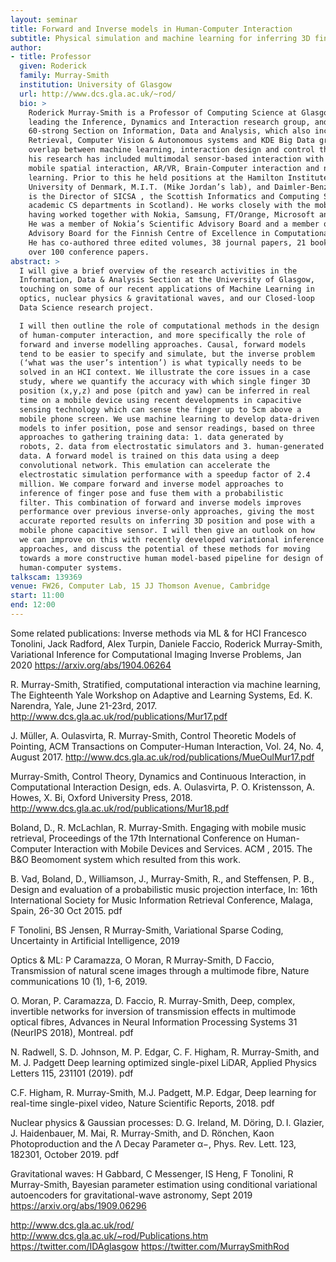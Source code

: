 ```yaml
---
layout: seminar
title: Forward and Inverse models in Human-Computer Interaction
subtitle: Physical simulation and machine learning for inferring 3D finger pose
author:
- title: Professor
  given: Roderick
  family: Murray-Smith
  institution: University of Glasgow
  url: http://www.dcs.gla.ac.uk/~rod/
  bio: > 
    Roderick Murray-Smith is a Professor of Computing Science at Glasgow University, 
    leading the Inference, Dynamics and Interaction research group, and heads the 
    60-strong Section on Information, Data and Analysis, which also includes the Information 
    Retrieval, Computer Vision & Autonomous systems and KDE Big Data groups. He works in the 
    overlap between machine learning, interaction design and control theory. In recent years 
    his research has included multimodal sensor-based interaction with mobile devices, 
    mobile spatial interaction, AR/VR, Brain-Computer interaction and nonparametric machine 
    learning. Prior to this he held positions at the Hamilton Institute, NUIM , Technical 
    University of Denmark, M.I.T. (Mike Jordan’s lab), and Daimler-Benz Research, Berlin, and 
    is the Director of SICSA , the Scottish Informatics and Computing Science Alliance (all 
    academic CS departments in Scotland). He works closely with the mobile phone industry, 
    having worked together with Nokia, Samsung, FT/Orange, Microsoft and Bang & Olufsen. 
    He was a member of Nokia’s Scientific Advisory Board and a member of the Scientific 
    Advisory Board for the Finnish Centre of Excellence in Computational Inference Research. 
    He has co-authored three edited volumes, 38 journal papers, 21 book chapters, and 
    over 100 conference papers.
abstract: >
  I will give a brief overview of the research activities in the
  Information, Data & Analysis Section at the University of Glasgow,
  touching on some of our recent applications of Machine Learning in
  optics, nuclear physics & gravitational waves, and our Closed-loop
  Data Science research project.

  I will then outline the role of computational methods in the design
  of human-computer interaction, and more specifically the role of
  forward and inverse modelling approaches. Causal, forward models
  tend to be easier to specify and simulate, but the inverse problem
  (‘what was the user’s intention’) is what typically needs to be
  solved in an HCI context. We illustrate the core issues in a case
  study, where we quantify the accuracy with which single finger 3D
  position (x,y,z) and pose (pitch and yaw) can be inferred in real
  time on a mobile device using recent developments in capacitive
  sensing technology which can sense the finger up to 5cm above a
  mobile phone screen. We use machine learning to develop data-driven
  models to infer position, pose and sensor readings, based on three
  approaches to gathering training data: 1. data generated by
  robots, 2. data from electrostatic simulators and 3. human-generated
  data. A forward model is trained on this data using a deep
  convolutional network. This emulation can accelerate the
  electrostatic simulation performance with a speedup factor of 2.4
  million. We compare forward and inverse model approaches to
  inference of finger pose and fuse them with a probabilistic
  filter. This combination of forward and inverse models improves
  performance over previous inverse-only approaches, giving the most
  accurate reported results on inferring 3D position and pose with a
  mobile phone capacitive sensor. I will then give an outlook on how
  we can improve on this with recently developed variational inference
  approaches, and discuss the potential of these methods for moving
  towards a more constructive human model-based pipeline for design of
  human-computer systems.
talkscam: 139369
venue: FW26, Computer Lab, 15 JJ Thomson Avenue, Cambridge
start: 11:00
end: 12:00
---
```


Some related publications: Inverse methods via ML & for HCI Francesco Tonolini, Jack Radford, Alex Turpin, Daniele Faccio, Roderick Murray-Smith, Variational Inference for Computational Imaging Inverse Problems, Jan 2020 https://arxiv.org/abs/1904.06264

R. Murray-Smith, Stratified, computational interaction via machine learning, The Eighteenth Yale Workshop on Adaptive and Learning Systems, Ed. K. Narendra, Yale, June 21-23rd, 2017. http://www.dcs.gla.ac.uk/rod/publications/Mur17.pdf

J. Müller, A. Oulasvirta, R. Murray-Smith, Control Theoretic Models of Pointing, ACM Transactions on Computer-Human Interaction, Vol. 24, No. 4, August 2017. http://www.dcs.gla.ac.uk/rod/publications/MueOulMur17.pdf

Murray-Smith, Control Theory, Dynamics and Continuous Interaction, in Computational Interaction Design, eds. A. Oulasvirta, P. O. Kristensson, A. Howes, X. Bi, Oxford University Press, 2018. http://www.dcs.gla.ac.uk/rod/publications/Mur18.pdf

Boland, D., R. McLachlan, R. Murray-Smith. Engaging with mobile music retrieval, Proceedings of the 17th International Conference on Human-Computer Interaction with Mobile Devices and Services. ACM , 2015. The B&O Beomoment system which resulted from this work.

B. Vad, Boland, D., Williamson, J., Murray-Smith, R., and Steffensen, P. B., Design and evaluation of a probabilistic music projection interface, In: 16th International Society for Music Information Retrieval Conference, Malaga, Spain, 26-30 Oct 2015. pdf

F Tonolini, BS Jensen, R Murray-Smith, Variational Sparse Coding, Uncertainty in Artificial Intelligence, 2019

Optics & ML: P Caramazza, O Moran, R Murray-Smith, D Faccio, Transmission of natural scene images through a multimode fibre, Nature communications 10 (1), 1-6, 2019.

O. Moran, P. Caramazza, D. Faccio, R. Murray-Smith, Deep, complex, invertible networks for inversion of transmission effects in multimode optical fibres, Advances in Neural Information Processing Systems 31 (NeurIPS 2018), Montreal. pdf

N. Radwell, S. D. Johnson, M. P. Edgar, C. F. Higham, R. Murray-Smith, and M. J. Padgett Deep learning optimized single-pixel LiDAR, Applied Physics Letters 115, 231101 (2019). pdf

C.F. Higham, R. Murray-Smith, M.J. Padgett, M.P. Edgar, Deep learning for real-time single-pixel video, Nature Scientific Reports, 2018. pdf

Nuclear physics & Gaussian processes: D. G. Ireland, M. Döring, D. I. Glazier, J. Haidenbauer, M. Mai, R. Murray-Smith, and D. Rönchen, Kaon Photoproduction and the Λ Decay Parameter α−, Phys. Rev. Lett. 123, 182301, October 2019. pdf

Gravitational waves: H Gabbard, C Messenger, IS Heng, F Tonolini, R Murray-Smith, Bayesian parameter estimation using conditional variational autoencoders for gravitational-wave astronomy, Sept 2019 https://arxiv.org/abs/1909.06296

http://www.dcs.gla.ac.uk/rod/ http://www.dcs.gla.ac.uk/~rod/Publications.htm https://twitter.com/IDAglasgow https://twitter.com/MurraySmithRod

